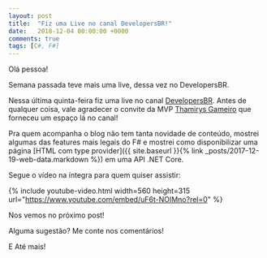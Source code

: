 ```yaml
---
layout: post
title:  "Fiz uma Live no canal DevelopersBR!"
date:   2018-12-04 00:00:00 +0000
comments: true
tags: [C#, F#]
---
```


Olá pessoa!

Semana passada teve mais uma live, dessa vez no DevelopersBR.

<!--more-->

Nessa última quinta-feira fiz uma live no canal [DevelopersBR](https://www.youtube.com/channel/UCGhSrtP0-1qq0XPbnMpi2kQ). Antes de qualquer coisa, vale agradecer o convite da MVP [Thamirys Gameiro](https://www.linkedin.com/in/thamirys-gameiro-5535a520/) que forneceu um espaço lá no canal!

Pra quem acompanha o blog não tem tanta novidade de conteúdo, mostrei algumas das features mais legais do F# e mostrei como disponibilizar uma página [HTML com type provider]({{ site.baseurl }}{% link _posts/2017-12-19-web-data.markdown %}) em uma API .NET Core.

Segue o vídeo na íntegra para quem quiser assistir:

{% include youtube-video.html width=560 height=315 url="https://www.youtube.com/embed/uF6t-NOIMno?rel=0" %}

Nos vemos no próximo post!

Alguma sugestão? Me conte nos comentários!

E Até mais!